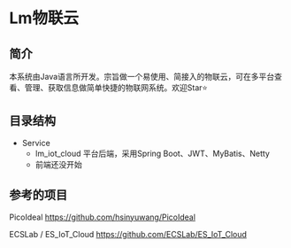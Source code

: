 # Lm物联云

## 简介

本系统由Java语言所开发。宗旨做一个易使用、简接入的物联云，可在多平台查看、管理、获取信息做简单快捷的物联网系统。欢迎Star⭐️

## 目录结构

- Service
  - lm_iot_cloud 平台后端，采用Spring Boot、JWT、MyBatis、Netty
  - 前端还没开始



## 参考的项目

PicoIdeal https://github.com/hsinyuwang/PicoIdeal

ECSLab / ES_IoT_Cloud   https://github.com/ECSLab/ES_IoT_Cloud